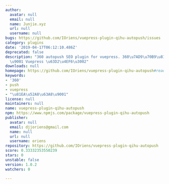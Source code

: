 ```yaml
---
author:
  avatar: null
  email: null
  name: Junjie.xyz
  url: null
  username: null
bugs: https://github.com/IOriens/vuepress-plugin-qihu-autopush/issues
category: plugins
date: '2019-04-17T06:12:10.486Z'
deprecated: false
description: "360 autopush SEO plugin for vuepress. 360\u7AD9\u70B9\u81EA\u52A8\u63A8\
  \u9001 Vuepress \u63D2\u4EF6\u3002"
downloads: null
homepage: https://github.com/IOriens/vuepress-plugin-qihu-autopush#readme
keywords:
- '360'
- push
- vuepress
- "\u81EA\u52A8\u63A8\u9001"
license: null
maintainers: null
name: vuepress-plugin-qihu-autopush
npm: https://www.npmjs.com/package/vuepress-plugin-qihu-autopush
publisher:
  avatar: null
  email: djjoriens@gmail.com
  name: null
  url: null
  username: oriens
repository: https://github.com/IOriens/vuepress-plugin-qihu-autopush
score: 0.33332353550239
stars: 0
unstable: false
version: 1.0.2
watchers: 0

---
```


